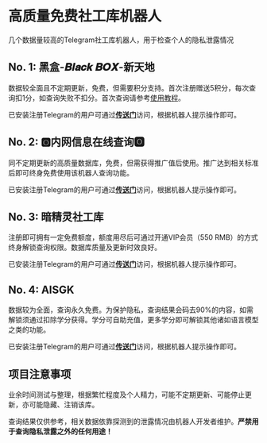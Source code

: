 # 高质量免费社工库机器人
几个数据量较高的Telegram社工库机器人，用于检查个人的隐私泄露情况

## No. 1: 黑盒-𝑩𝒍𝒂𝒄𝒌 𝑩𝑶𝑿-新天地
数据较全面且不定期更新，免费，但需要积分支持。首次注册赠送5积分，每次查询扣1分，如查询失败不扣分。首次查询请参考[使用教程](https://telegra.ph/%E9%BB%91%E7%9B%92-%F0%9D%91%A9%F0%9D%92%8D%F0%9D%92%82%F0%9D%92%84%F0%9D%92%8C-%F0%9D%91%A9%F0%9D%91%B6%F0%9D%91%BF---%E7%A4%BE%E5%B7%A5%E5%BA%93%E4%BD%BF%E7%94%A8%E6%95%99%E7%A8%8B-08-23)。

已安装注册Telegram的用户可通过[**传送门**](https://t.me/BOXsgkbot?start=U1TvffB)访问，根据机器人提示操作即可。

## No. 2: 🅾内网信息在线查询🅾
同不定期更新的高质量数据库，免费，但需获得推广值后使用。推广达到相关标准后即可终身免费使用该机器人查询功能。

已安装注册Telegram的用户可通过[**传送门**](http://t.me/NeiWangsgkbot?start=6320564014)访问，根据机器人提示操作即可。

## No. 3: 暗精灵社工库
注册即可拥有一定免费额度，额度用尽后可通过开通VIP会员（550 RMB）的方式终身解锁查询权限。数据库质量及更新时效良好。

已安装注册Telegram的用户可通过[**传送门**](https://t.me/AJL01_bot?start=xkOLiW4qY1)访问，根据机器人提示操作即可。

## No. 4: AISGK
数据较为全面，查询永久免费。为保护隐私，查询结果会码去90%的内容，如需解锁须通过扣除学分获得。学分可自助充值，更多学分即可解锁其他诸如语言模型之类的功能。

已安装注册Telegram的用户可通过[**传送门**](t.me/aishegongkubot?start=AISGK_TDW5DW2V)访问，根据机器人提示操作即可。

## 项目注意事项
业余时间测试与整理，根据繁忙程度及个人精力，可能不定期更新、可能停止更新，亦可能隐藏、注销该库。

查询结果仅供参考，相关数据依靠探测到的泄露情况由机器人开发者维护。**严禁用于查询隐私泄露之外的任何用途！**
